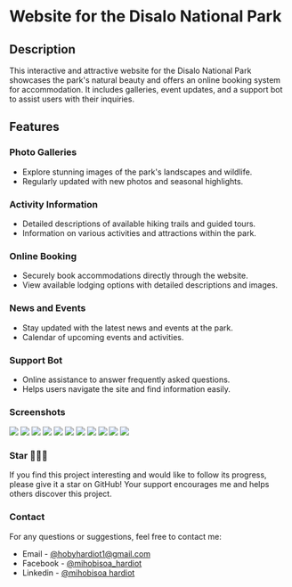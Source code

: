 # Website for the Disalo National Park

## Description
This interactive and attractive website for the Disalo National Park showcases the park's natural beauty and offers an online booking system for accommodation. It includes galleries, event updates, and a support bot to assist users with their inquiries.

## Features

### Photo Galleries
- Explore stunning images of the park's landscapes and wildlife.
- Regularly updated with new photos and seasonal highlights.

### Activity Information
- Detailed descriptions of available hiking trails and guided tours.
- Information on various activities and attractions within the park.

### Online Booking
- Securely book accommodations directly through the website.
- View available lodging options with detailed descriptions and images.

### News and Events
- Stay updated with the latest news and events at the park.
- Calendar of upcoming events and activities.

### Support Bot
- Online assistance to answer frequently asked questions.
- Helps users navigate the site and find information easily.

### Screenshots 
![](public/screenshots/1.png)
![](public/screenshots/2.png)
![](public/screenshots/3.png)
![](public/screenshots/4.png)
![](public/screenshots/5.png)
![](public/screenshots/6.png)
![](public/screenshots/7.png)
![](public/screenshots/8.png)
![](public/screenshots/9.png)
![](public/screenshots/10.png)
![](public/screenshots/11.png)

### Star 🌟🌟🌟
If you find this project interesting and would like to follow its progress, please give it a star on GitHub! Your support encourages me and helps others discover this project.

### Contact
For any questions or suggestions, feel free to contact me:
- Email - [@hobyhardiot1@gmail.com](hobyhardiot1@gmail.com)
- Facebook - [@mihobisoa_hardiot](https://www.facebook.com/hxbx.47)
- Linkedin - [@mihobisoa hardiot](https://www.linkedin.com/in/mihobisoa-antsa-sarobidy-hardiot-b35547236)
